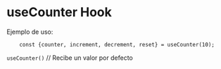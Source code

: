 # useCounter Hook

Ejemplo de uso:

```
    const {counter, increment, decrement, reset} = useCounter(10);
```
```useCounter()``` // Recibe un valor por defecto